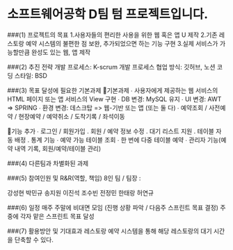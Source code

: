 # 소프트웨어공학 D팀 텀 프로젝트입니다.

###(1) 프로젝트의 목표
1.사용자들의 편리한 사용을 위한 웹 혹은 앱 U 제작
2.기존 레스토랑 예약 시스템의 불편한 점 보완, 추가되었으면 하는 기능 구현
3.실제 서비스가 가능할만큼 완성도 있는 웹, 앱 제작

###(2) 추진 전략
개발 프로세스: K-scrum 개발 프로세스 
협업 방식: 깃허브, 노션
코딩 스타일: BSD

###(3) 목표 달성에 필요한 기본과제
📌기본과제
∙ 사용자에게 제공하는 웹 서비스의 HTML 페이지 또는 앱 서비스의 View 구현
∙ DB 변경: MySQL 유지
∙ UI 변경: AWT => SPRING
∙ 환경 변경: 데스크탑 => 웹-기반 또는 앱 (또는 둘 다)
∙ 예약조회 / 사전예약 / 현장예약 / 예약취소 / 도착기록 / 좌석이동

📌기능 추가
∙ 로그인 / 회원가입
. 회원 / 예약 정보 수정
. 대기 리스트 지원
. 테이블 자동 배정
. 통계 기능
∙ 예약 가능 테이블 조회
∙ 한 번에 다중 테이블 예약
∙ 관리자 기능(예약 내역 기록, 회원/예약/테이블 관리)

###(4) 다른팀과 차별화된 과제

###(5) 참여인원 및 R&R(역할, 책임)
8인 팀 / 팀장 : 

강성현
박민규
송지원
이진석
조수빈
전정민
한태랑
허연규

###(6) 일정
매주 주말에 비대면 모임 (진행 상황 파악 / 다음주 스프린트 목표 결정)
주중에 각자 맡은 스프린트 목표 달성

###(7) 활용방안 및 기대효과
레스토랑 예약 시스템을 통해 해당 레스토랑의 대기 시간을 단축할 수 있다.
